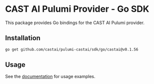 # CAST AI Pulumi Provider - Go SDK

This package provides Go bindings for the CAST AI Pulumi provider.

## Installation

```bash
go get github.com/castai/pulumi-castai/sdk/go/castai@v0.1.56
```

## Usage

See the [documentation](https://www.pulumi.com/registry/packages/castai/) for usage examples.
